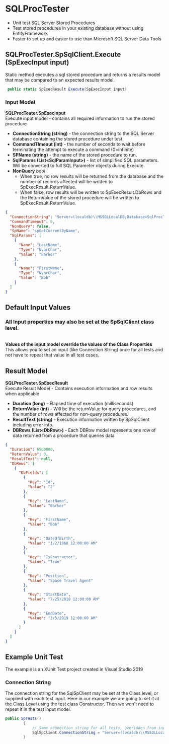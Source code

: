 # SQLProcTester
* Unit test SQL Server Stored Procedures 
* Test stored procedures in your existing database without using EntityFramework
* Faster to set up and easier to use than Microsoft SQL Server Data Tools

## SQLProcTester.SpSqlClient.Execute (SpExecInput input)
Static method executes a sql stored procedure and returns a results model that may be compared to an expected results model.

```C#
 public static SpExecResult Execute(SpExecInput input)
```

### Input Model
 **SQLProcTester.SpExecInput**
<br/> Execute input model - contains all required information to run the stored procedure

* **ConnectionString (string)** - the connection string to the SQL Server database containing the stored procedure under test
* **CommandTImeout (int)** - the number of seconds to wait before terminating the attempt to execute a command (0=infinite)
* **SPName (string)** - the name of the stored procedure to run.
* **SqlParams (List\<SqlParamInput>)**  - list of simplified SQL parameters. Will be converted to full SQL Parameter objects during Execute. 
* **NonQuery** *bool*    
   * When true, no row results will be returned from the database and the number of records affected will be written to SpExecResult.ReturnValue.
   * When false, row results will be written to SpExecResult.DbRows and the ReturnValue of the stored procedure will be written to SpExecResult.ReturnValue.


```json
{
  "ConnectionString": "Server=(localdb)\\MSSQLLocalDB;Database=SqlProcTest;Trusted_Connection=True;MultipleActiveResultSets=true",
  "CommandTimeout": 0,
  "NonQuery": false,
  "SpName": "spGetCurrentByName",
  "SqlParams": [
    {
      "Name": "LastName",
      "Type": "NvarChar",
      "Value": "Barker"
    },
    {
      "Name": "FirstName",
      "Type": "NvarChar",
      "Value": "Bob"
    }
  ]
}
```

## Default Input Values
### All Input properties may also be set at the SpSqlClient class level.
<br/>**Values of the input model override the values of the Class Properties**
<br/>This allows you to set an input (like Connection String) once for all tests and not have to repeat that value in all test cases.
<br/> 

## Result Model
  **SQLProcTester.SpExecResult**
<br/> Execute Result Model - Contains execution information and row results when applicable

* **Duration (long)** - Elapsed time of execution (milliseconds)
* **ReturnValue (int)** - Will be the returnValue for query procedures, and the number of rows affected for non-query procedures.
* **ResultText (string)** - Execution information written by SpSqlClient including error info.
* **DBRows (List\<DbRow>)** - Each DBRow model represents one row of data returned from a procedure that queries data


```json
{
  "Duration": 6500000,
  "ReturnValue": 0,
  "ResultText": null,
  "DbRows": [
    {
      "DbFields": [
        {
          "Key": "Id",
          "Value": "2"
        },
        {
          "Key": "LastName",
          "Value": "Barker"
        },
        {
          "Key": "FirstName",
          "Value": "Bob"
        },
        {
          "Key": "DateOfBirth",
          "Value": "1/2/1968 12:00:00 AM"
        },
        {
          "Key": "IsContractor",
          "Value": "True"
        },
        {
          "Key": "Position",
          "Value": "Space Travel Agent"
        },
        {
          "Key": "StartDate",
          "Value": "7/25/2018 12:00:00 AM"
        },
        {
          "Key": "EndDate",
          "Value": "3/5/2019 12:00:00 AM"
        }
      ]
    }
  ]
}
```
## Example Unit Test
The example is an XUnit Test project created in Visual Studio 2019

### Connection String
The connection string for the SqlSpClient may be set at the Class level, or supplied with each test input.
Here in our example we are going to set it at the Class Level using the test class Constructor. Then we won't need to repeat it in the test input model.
```c#
public SpTests()
        {
            // Same connection string for all tests, overidden from input model
            SqlSpClient.ConnectionString = "Server=(localdb)\\MSSQLLocalDB;Database=SqlProcTest;Trusted_Connection=True;MultipleActiveResultSets=true";
        }


```


